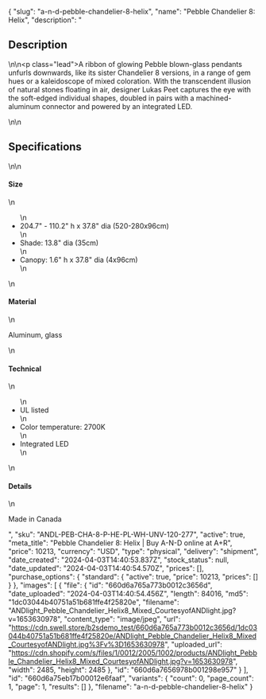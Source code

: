 {
  "slug": "a-n-d-pebble-chandelier-8-helix",
  "name": "Pebble Chandelier 8: Helix",
  "description": "<h2>Description</h2>\n<!-- split -->\n<p class=\"lead\">A ribbon of glowing Pebble blown-glass pendants unfurls downwards, like its sister Chandelier 8 versions, in a range of gem hues or a kaleidoscope of mixed coloration. With the transcendent illusion of natural stones floating in air, designer Lukas Peet captures the eye with the soft-edged individual shapes, doubled in pairs with a machined-aluminum connector and powered by an integrated LED.</p>\n<!-- split -->\n<h2>Specifications</h2>\n<!-- split -->\n<h4>Size</h4>\n<ul>\n<li>204.7\" - 110.2\" h x 37.8\" dia (520-280x96cm)</li>\n<li>Shade: 13.8\" dia (35cm)</li>\n<li>Canopy: 1.6\" h x 37.8\" dia (4x96cm)</li>\n</ul>\n<h4>Material</h4>\n<p>Aluminum, glass</p>\n<h4>Technical</h4>\n<ul>\n<li>UL listed</li>\n<li>Color temperature: 2700K</li>\n<li>Integrated LED</li>\n</ul>\n<h4>Details</h4>\n<p>Made in Canada</p>",
  "sku": "ANDL-PEB-CHA-8-P-HE-PL-WH-UNV-120-277",
  "active": true,
  "meta_title": "Pebble Chandelier 8: Helix | Buy A-N-D online at A+R",
  "price": 10213,
  "currency": "USD",
  "type": "physical",
  "delivery": "shipment",
  "date_created": "2024-04-03T14:40:53.837Z",
  "stock_status": null,
  "date_updated": "2024-04-03T14:40:54.570Z",
  "prices": [],
  "purchase_options": {
    "standard": {
      "active": true,
      "price": 10213,
      "prices": []
    }
  },
  "images": [
    {
      "file": {
        "id": "660d6a765a773b0012c3656d",
        "date_uploaded": "2024-04-03T14:40:54.456Z",
        "length": 84016,
        "md5": "1dc03044b40751a51b681ffe4f25820e",
        "filename": "ANDlight_Pebble_Chandelier_Helix8_Mixed_CourtesyofANDlight.jpg?v=1653630978",
        "content_type": "image/jpeg",
        "url": "https://cdn.swell.store/b2sdemo_test/660d6a765a773b0012c3656d/1dc03044b40751a51b681ffe4f25820e/ANDlight_Pebble_Chandelier_Helix8_Mixed_CourtesyofANDlight.jpg%3Fv%3D1653630978",
        "uploaded_url": "https://cdn.shopify.com/s/files/1/0012/2005/1002/products/ANDlight_Pebble_Chandelier_Helix8_Mixed_CourtesyofANDlight.jpg?v=1653630978",
        "width": 2485,
        "height": 2485
      },
      "id": "660d6a7656978b001298e957"
    }
  ],
  "id": "660d6a75eb17b00012e6faaf",
  "variants": {
    "count": 0,
    "page_count": 1,
    "page": 1,
    "results": []
  },
  "filename": "a-n-d-pebble-chandelier-8-helix"
}